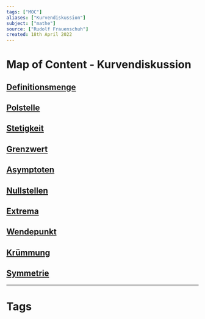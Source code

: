 ```yaml
---
tags: ["MOC"]
aliases: ["Kurvendiskussion"]
subject: ["mathe"]
source: ["Rudolf Frauenschuh"]
created: 18th April 2022
---
```

# Map of Content - Kurvendiskussion
## [Definitionsmenge](Definitionsmenge)
## [Polstelle](Polstelle)
## [Stetigkeit](Stetigkeit.md)
## [Grenzwert](Grenzwert.md)
## [Asymptoten](Asymptoten)
## [Nullstellen](Nullstellen)
## [Extrema](Extrema)
## [Wendepunkt](Wendepunkt.md) 
## [Krümmung](Kr%C3%BCmmung)
## [Symmetrie](Symmetrie)

---
# Tags